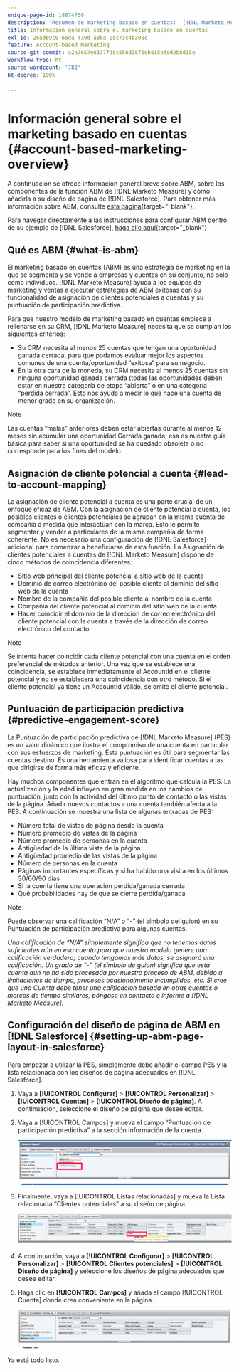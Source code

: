 ```yaml
---
unique-page-id: 18874730
description: 'Resumen de marketing basado en cuentas:  [!DNL Marketo Measure] documentación del producto'
title: Información general sobre el marketing basado en cuentas
exl-id: 2ead69c0-66da-439d-a0ba-25c73c4b308c
feature: Account-based Marketing
source-git-commit: a2a7657e8377fd5c556d38f6eb815e39d2b8d15e
workflow-type: ht
source-wordcount: '782'
ht-degree: 100%

---
```


# Información general sobre el marketing basado en cuentas {#account-based-marketing-overview}

A continuación se ofrece información general breve sobre ABM, sobre los componentes de la función ABM de [!DNL Marketo Measure] y cómo añadirla a su diseño de página de [!DNL Salesforce]. Para obtener más información sobre ABM, consulte [esta página](https://www.marketo.com/account-based-marketing/){target="_blank"}.

Para navegar directamente a las instrucciones para configurar ABM dentro de su ejemplo de [!DNL Salesforce], [haga clic aquí](/help/advanced-marketo-measure-features/account-based-marketing/account-based-marketing-overview.md#setting-up-abm-page-layout-in-salesforce){target="_blank"}.

## Qué es ABM {#what-is-abm}

El marketing basado en cuentas (ABM) es una estrategia de marketing en la que se segmenta y se vende a empresas y cuentas en su conjunto, no solo como individuos. [!DNL Marketo Measure] ayuda a los equipos de marketing y ventas a ejecutar estrategias de ABM exitosas con su funcionalidad de asignación de clientes potenciales a cuentas y su puntuación de participación predictiva.

Para que nuestro modelo de marketing basado en cuentas empiece a rellenarse en su CRM, [!DNL Marketo Measure] necesita que se cumplan los siguientes criterios:

* Su CRM necesita al menos 25 cuentas que tengan una oportunidad ganada cerrada, para que podamos evaluar mejor los aspectos comunes de una cuenta/oportunidad “exitosa” para su negocio.
* En la otra cara de la moneda, su CRM necesita al menos 25 cuentas sin ninguna oportunidad ganada cerrada (todas las oportunidades deben estar en nuestra categoría de etapa “abierta” o en una categoría “perdida cerrada”. Esto nos ayuda a medir lo que hace una cuenta de menor grado en su organización.

>[!NOTE]
>
>Las cuentas “malas” anteriores deben estar abiertas durante al menos 12 meses sin acumular una oportunidad Cerrada ganada; esa es nuestra guía básica para saber si una oportunidad se ha quedado obsoleta o no corresponde para los fines del modelo.

## Asignación de cliente potencial a cuenta {#lead-to-account-mapping}

La asignación de cliente potencial a cuenta es una parte crucial de un enfoque eficaz de ABM. Con la asignación de cliente potencial a cuenta, los posibles clientes o clientes potenciales se agrupan en la misma cuenta de compañía a medida que interactúan con la marca. Esto le permite segmentar y vender a particulares de la misma compañía de forma coherente. No es necesario una configuración de [!DNL Salesforce] adicional para comenzar a beneficiarse de esta función. La Asignación de clientes potenciales a cuentas de [!DNL Marketo Measure] dispone de cinco métodos de coincidencia diferentes:

* Sitio web principal del cliente potencial a sitio web de la cuenta
* Dominio de correo electrónico del posible cliente al dominio del sitio web de la cuenta
* Nombre de la compañía del posible cliente al nombre de la cuenta
* Compañía del cliente potencial al dominio del sitio web de la cuenta
* Hacer coincidir el dominio de la dirección de correo electrónico del cliente potencial con la cuenta a través de la dirección de correo electrónico del contacto

>[!NOTE]
>
>Se intenta hacer coincidir cada cliente potencial con una cuenta en el orden preferencial de métodos anterior. Una vez que se establece una coincidencia, se establece inmediatamente el AccountId en el cliente potencial y no se establecerá una coincidencia con otro método. Si el cliente potencial ya tiene un AccountId válido, se omite el cliente potencial.

## Puntuación de participación predictiva {#predictive-engagement-score}

La Puntuación de participación predictiva de [!DNL Marketo Measure] (PES) es un valor dinámico que ilustra el compromiso de una cuenta en particular con sus esfuerzos de marketing. Esta puntuación es útil para segmentar las cuentas destino. Es una herramienta valiosa para identificar cuentas a las que dirigirse de forma más eficaz y eficiente.

Hay muchos componentes que entran en el algoritmo que calcula la PES. La actualización y la edad influyen en gran medida en los cambios de puntuación, junto con la actividad del último punto de contacto o las vistas de la página. Añadir nuevos contactos a una cuenta también afecta a la PES. A continuación se muestra una lista de algunas entradas de PES:

* Número total de vistas de página desde la cuenta
* Número promedio de vistas de la página
* Número promedio de personas en la cuenta
* Antigüedad de la última vista de la página
* Antigüedad promedio de las vistas de la página
* Número de personas en la cuenta
* Páginas importantes específicas y si ha habido una visita en los últimos 30/60/90 días
* Si la cuenta tiene una operación perdida/ganada cerrada
* Qué probabilidades hay de que se cierre perdida/ganada

>[!NOTE]
>
>Puede observar una calificación “N/A” o “-” (el símbolo del guion) en su Puntuación de participación predictiva para algunas cuentas.

_Una calificación de “N/A” simplemente significa que no tenemos datos suficientes aún en esa cuenta para que nuestro modelo genere una calificación verdadera; cuando tengamos más datos, se asignará una calificación._
_Un grado de “-” (el símbolo de guion) significa que esta cuenta aún no ha sido procesada por nuestro proceso de ABM, debido a limitaciones de tiempo, procesos ocasionalmente incumplidos, etc. Si cree que una Cuenta debe tener una calificación basada en otras cuentas o marcos de tiempo similares, póngase en contacto e informe a [!DNL Marketo Measure]._

## Configuración del diseño de página de ABM en [!DNL Salesforce] {#setting-up-abm-page-layout-in-salesforce}

Para empezar a utilizar la PES, simplemente debe añadir el campo PES y la lista relacionada con los diseños de página adecuados en [!DNL Salesforce].

1. Vaya a **[!UICONTROL Configurar]** > **[!UICONTROL Personalizar]** > **[!UICONTROL Cuentas]** > **[!UICONTROL Diseño de página]**. A continuación, seleccione el diseño de página que desee editar.
1. Vaya a [!UICONTROL Campos] y mueva el campo “Puntuación de participación predictiva” a la sección Información de la cuenta.

   ![](assets/1.png)

1. Finalmente, vaya a [!UICONTROL Listas relacionadas] y mueva la Lista relacionada “Clientes potenciales” a su diseño de página.

   ![](assets/2.png)

1. A continuación, vaya a **[!UICONTROL Configurar]** > **[!UICONTROL Personalizar]** > **[!UICONTROL Clientes potenciales]** > **[!UICONTROL Diseño de página]** y seleccione los diseños de página adecuados que desee editar.
1. Haga clic en **[!UICONTROL Campos]** y añada el campo [!UICONTROL Cuenta] donde crea conveniente en la página.

   ![](assets/3.png)

Ya está todo listo.

